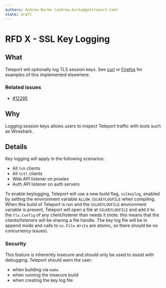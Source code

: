 ```yaml
---
authors: Andrew Burke (andrew.burke@goteleport.com)
state: draft
---
```


# RFD X - SSL Key Logging

## What
Teleport will optionally log TLS session keys. See [curl](https://everything.curl.dev/usingcurl/tls/sslkeylogfile) or [Firefox](https://firefox-source-docs.mozilla.org/security/nss/legacy/key_log_format/index.html) for examples of this implemented elsewhere.

### Related issues
- [#12295](https://github.com/gravitational/teleport/issues/12995)

## Why
Logging session keys allows users to inspect Teleport traffic with tools such as Wireshark.

## Details
Key logging will apply in the following scenarios:
- All `tsh` clients
- All `tctl` clients
- Web API listener on proxies
- Auth API listener on auth servers

To enable keylogging, Teleport will use a new build flag, `sslkeylog`, enabled by setting the environment variable `ALLOW_SSLKEYLOGFILE` when compiling. When this build of Teleport is run and the `SSLKEYLOGFILE` environment variable is present, Teleport will open a file at `SSLKEYLOGFILE` and add it to the `tls.Config` of any client/listener than needs it (note: this means that the clients/listeners will be sharing a file handle. The key log file will be in append mode and calls to `os.File.Write` are atomic, so there should be no concurrency issues).

### Security
This feature is inherently insecure and should only be used to assist with debugging. Teleport should warn the user:
- when building via `make`
- when running the insecure build
- when creating the key log file